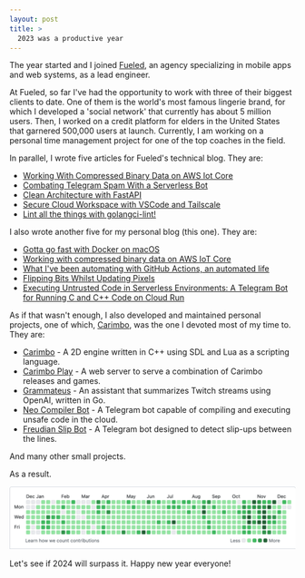 ```yaml
---
layout: post
title: >
  2023 was a productive year
---
```


The year started and I joined [Fueled](https://fueled.com/), an agency specializing in mobile apps and web systems, as a lead engineer.

At Fueled, so far I've had the opportunity to work with three of their biggest clients to date. One of them is the world's most famous lingerie brand, for which I developed a 'social network' that currently has about 5 million users. Then, I worked on a credit platform for elders in the United States that garnered 500,000 users at launch. Currently, I am working on a personal time management project for one of the top coaches in the field.

In parallel, I wrote five articles for Fueled's technical blog. They are:

- [Working With Compressed Binary Data on AWS Iot Core](https://fueled.com/the-cache/posts/backend/working-with-compressed-binary-data-on-aws-iot-core/)
- [Combating Telegram Spam With a Serverless Bot](https://fueled.com/the-cache/posts/backend/combating-telegram-spam-with-a-serverless-bot/)
- [Clean Architecture with FastAPI](https://fueled.com/the-cache/posts/backend/clean-architecture-with-fastapi/)
- [Secure Cloud Workspace with VSCode and Tailscale](https://fueled.com/the-cache/posts/backend/devops/cloud-workspace/)
- [Lint all the things with golangci-lint!](https://fueled.com/the-cache/posts/backend/golang/lint-all-the-things-with-golangci-lint/)

I also wrote another five for my personal blog (this one). They are:

- [Gotta go fast with Docker on macOS](https://nullonerror.org/2023/01/19/gotta-go-fast-with-docker-on-macos/)
- [Working with compressed binary data on AWS IoT Core](https://nullonerror.org/2023/10/17/working-with-compressed-binary-data-on-aws-iot-core/)
- [What I've been automating with GitHub Actions, an automated life](https://nullonerror.org/2023/11/01/what-i-ve-been-automating-with-github-actions-an-automated-life/)
- [Flipping Bits Whilst Updating Pixels](https://nullonerror.org/2023/11/12/flipping-bits-whilst-updating-pixels/)
- [Executing Untrusted Code in Serverless Environments: A Telegram Bot for Running C and C++ Code on Cloud Run](https://nullonerror.org/2023/12/01/executing-untrusted-code-in-serverless-environments-a-telegram-bot-for-running-c-and-c++-code-on-cloud-run/)

As if that wasn't enough, I also developed and maintained personal projects, one of which, [Carimbo](https://github.com/flippingpixels/carimbo), was the one I devoted most of my time to. They are:

- [Carimbo](https://github.com/flippingpixels/carimbo) - A 2D engine written in C++ using SDL and Lua as a scripting language.
- [Carimbo Play](https://github.com/flippingpixels/play) - A web server to serve a combination of Carimbo releases and games.
- [Grammateus](https://github.com/skhaz/grammateus) - An assistant that summarizes Twitch streams using OpenAI, written in Go.
- [Neo Compiler Bot](https://github.com/skhaz/neo-compiler-and-runner) - A Telegram bot capable of compiling and executing unsafe code in the cloud.
- [Freudian Slip Bot](https://github.com/skhaz/freudian-slip) - A Telegram bot designed to detect slip-ups between the lines.

And many other small projects.

As a result.

![GitHub Stats](/public/2023-12-18-2023-was-a-productive-year/github.png)

Let's see if 2024 will surpass it. Happy new year everyone!
